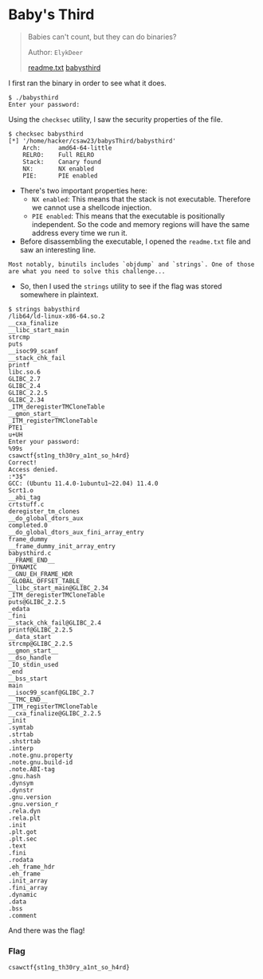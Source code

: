 # Baby's Third

> Babies can't count, but they can do binaries?&#x20;
>
> Author: `ElykDeer`&#x20;
>
> [readme.txt](https://ctf.csaw.io/files/756fbe5199cd02ce3375d9a36d8810b9/readme.txt?token=eyJ1c2VyX2lkIjoxMzYwLCJ0ZWFtX2lkIjo1NjksImZpbGVfaWQiOjI4fQ.ZQSQiA.tIYkx\_pUyC0S-t83fkEIuA13QWE) [babysthird](https://ctf.csaw.io/files/535cc4a217b7e7e1b56fd88645690d28/babysthird?token=eyJ1c2VyX2lkIjoxMzYwLCJ0ZWFtX2lkIjo1NjksImZpbGVfaWQiOjI5fQ.ZQSQiA.IdOLa1q6rsSXNEfDFVbEzSXAGGU)

I first ran the binary in order to see what it does.

```
$ ./babysthird
Enter your password:
```

Using the `checksec` utility, I saw the security properties of the file.

```
$ checksec babysthird 
[*] '/home/hacker/csaw23/babysThird/babysthird'
    Arch:     amd64-64-little
    RELRO:    Full RELRO
    Stack:    Canary found
    NX:       NX enabled
    PIE:      PIE enabled
```

* There's two important properties here:
  * `NX enabled`: This means that the stack is not executable. Therefore we cannot use a shellcode injection.
  * `PIE enabled`: This means that the executable is positionally independent. So the code and memory regions will have the same address every time we run it.
* Before disassembling the executable, I opened the `readme.txt` file and saw an interesting line.

```
Most notably, binutils includes `objdump` and `strings`. One of those are what you need to solve this challenge...
```

* So, then I used the `strings` utility to see if the flag was stored somewhere in plaintext.

```
$ strings babysthird 
/lib64/ld-linux-x86-64.so.2
__cxa_finalize
__libc_start_main
strcmp
puts
__isoc99_scanf
__stack_chk_fail
printf
libc.so.6
GLIBC_2.7
GLIBC_2.4
GLIBC_2.2.5
GLIBC_2.34
_ITM_deregisterTMCloneTable
__gmon_start__
_ITM_registerTMCloneTable
PTE1
u+UH
Enter your password: 
%99s
csawctf{st1ng_th30ry_a1nt_so_h4rd}
Correct!
Access denied.
:*3$"
GCC: (Ubuntu 11.4.0-1ubuntu1~22.04) 11.4.0
Scrt1.o
__abi_tag
crtstuff.c
deregister_tm_clones
__do_global_dtors_aux
completed.0
__do_global_dtors_aux_fini_array_entry
frame_dummy
__frame_dummy_init_array_entry
babysthird.c
__FRAME_END__
_DYNAMIC
__GNU_EH_FRAME_HDR
_GLOBAL_OFFSET_TABLE_
__libc_start_main@GLIBC_2.34
_ITM_deregisterTMCloneTable
puts@GLIBC_2.2.5
_edata
_fini
__stack_chk_fail@GLIBC_2.4
printf@GLIBC_2.2.5
__data_start
strcmp@GLIBC_2.2.5
__gmon_start__
__dso_handle
_IO_stdin_used
_end
__bss_start
main
__isoc99_scanf@GLIBC_2.7
__TMC_END__
_ITM_registerTMCloneTable
__cxa_finalize@GLIBC_2.2.5
_init
.symtab
.strtab
.shstrtab
.interp
.note.gnu.property
.note.gnu.build-id
.note.ABI-tag
.gnu.hash
.dynsym
.dynstr
.gnu.version
.gnu.version_r
.rela.dyn
.rela.plt
.init
.plt.got
.plt.sec
.text
.fini
.rodata
.eh_frame_hdr
.eh_frame
.init_array
.fini_array
.dynamic
.data
.bss
.comment
```

And there was the flag!

### Flag

```
csawctf{st1ng_th30ry_a1nt_so_h4rd}
```
